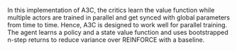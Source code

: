 
In this implementation of A3C, the critics learn the value function while multiple actors are trained in parallel and get synced with global parameters from time to time. Hence, A3C is designed to work well for parallel training. The agent learns a policy and a state value function and uses bootstrapped n-step returns to reduce variance over REINFORCE with a baseline.

